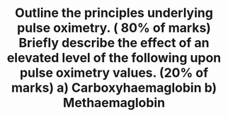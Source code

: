---
title: "Outline the principles underlying pulse oximetry. ( 80% of marks) Briefly describe the effect of an elevated level of the following upon pulse oximetry values. (20% of marks) a) Carboxyhaemaglobin b) Methaemaglobin"
entityType: SAQ
exam: PEX
college: CICM
year: 2014
sitting: A
question: 07
passRate: 34
EC_expectedDomains:
- "Explanation of several crucial principles was expected for a good answer."
- "These would include that Haemoglobin can be measured and quantified with a light absorbance technique; based on the Beer Lambert law (a description of this was required)."
- "In addition, oxygenated haemoglobin must be distinguished from reduced haemoglobin (the 2 dominant species of Hb) and that the oximeter determines pulsatile from non pulsatile blood."
- "The oximeter accounts for ambient light and that “R”, a ratio of absorbances during pulsatile and non pulsatile blood is calculated and compared within a computer algorithm to standardised values of SaO2 to deliver a final value."
- "Mention of limitations was not required except to answer the second part of question."
EC_extraCredit:
- ""
EC_errorsCommon:
- "Common omissions included failure to describe accurately the Beer Lambert Law, and no explanation of how pulsatile component was detected, or ambient light accounted for."
- "Many candidates understood the clinical inaccuracy associated with CO and Met HB, but failed to identify the spectrophotometric reason and application of the R value for this discrepancy."
---